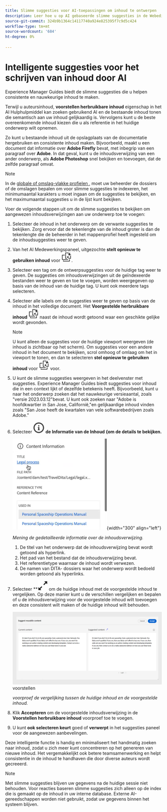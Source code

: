 ```yaml
---
title: Slimme suggesties voor AI-toepassingen om inhoud te ontwerpen
description: Leer hoe u op AI gebaseerde slimme suggesties in de Webeditor kunt weergeven en gebruiken.
source-git-commit: 324b9b1364c14117740a924e825395f7c9d5c424
workflow-type: tm+mt
source-wordcount: '684'
ht-degree: 0%

---
```


# Intelligente suggesties voor het schrijven van inhoud door AI

Experience Manager Guides biedt de slimme suggesties die u helpen consistente en nauwkeurige inhoud te maken.

Terwijl u auteursinhoud, **voorstellen herbruikbare inhoud** eigenschap in het AI Hulphulpmiddel kan zoeken gebruikend AI en de bestaande inhoud tonen die semantisch aan uw inhoud gelijkaardig is. Vervolgens kunt u de beste overeenkomende inhoud kiezen die u als referentie in het huidige onderwerp wilt opnemen.

Zo kunt u bestaande inhoud uit de opslagplaats van de documentatie hergebruiken en consistente inhoud maken. Bijvoorbeeld, maakt u een document dat informatie over **Adobe Firefly** bevat, met inbegrip van een paragraaf over **Adobe**. In dat geval, kunt u de inhoudsverwijzing van een ander onderwerp, als **Adobe Photoshop** snel bekijken en toevoegen, dat de zelfde paragraaf omvat.
>[!NOTE]
>
> In de [ globale of omslag-vlakke profielen ](/help/product-guide/cs-install-guide/conf-folder-level.md#conf-ai-smart-suggestions), moet uw beheerder de dossiers of de omslagen bepalen om voor slimme suggesties te indexeren, het minimumaantal karakters u moet ingaan om de suggesties te bekijken, en het maximumaantal suggesties u in de lijst kunt bekijken.

Voer de volgende stappen uit om de slimme suggesties te bekijken om aangewezen inhoudsverwijzingen aan uw onderwerp toe te voegen:


1. Selecteer de inhoud in het onderwerp om de verwante suggesties te bekijken. Zorg ervoor dat de tekenlengte van de inhoud groter is dan de tekenlengte die de beheerder in het mappenprofiel heeft ingesteld om de inhoudsuggesties weer te geven.
1. Van het AI Medewerkingspaneel, uitgezochte **stelt opnieuw te gebruiken inhoud** voor ![ probeert herbruikbare inhoudspictogram ](./images/ai-suggest-reusable-content-icon.svg).

1. Selecteer een tag om de ontwerpsuggesties voor de huidige tag weer te geven.  De suggesties om inhoudsverwijzingen uit de geïndexeerde bestanden weer te geven en toe te voegen, worden weergegeven op basis van de inhoud van de huidige tag. U kunt ook meerdere tags selecteren.


1. Selecteer alle labels om de suggesties weer te geven op basis van de inhoud in het volledige document.  Het **Voorgestelde herbruikbare inhoud** ![ stelt voor het herbruikbare pictogram van de inhoudspictogram ](./images/ai-suggest-reusable-content-icon.svg) naast de inhoud wordt getoond waar een geschikte gelijke wordt gevonden.



   >[!NOTE]
   >
   > U kunt alleen de suggesties voor de huidige viewport weergeven (de inhoud is zichtbaar op het scherm). Om suggesties voor een andere inhoud in het document te bekijken, scrol omhoog of omlaag om het in viewport te tonen, en dan te selecteren **stel opnieuw te gebruiken inhoud** voor ![ ai het herbruikbare inhoudspictogram ](./images/ai-suggest-reusable-content-icon.svg) voor.


1. U kunt de slimme suggesties weergeven in het deelvenster met suggesties.  Experience Manager Guides biedt suggesties voor inhoud die in een context lijkt of dezelfde betekenis heeft. Bijvoorbeeld, kunt u naar het onderwerp zoeken dat het nauwkeurige versieaantal, zoals &quot;versie 2023.03.12&quot;bevat. U kunt ook zoeken naar &quot;Adobe is hoofdkwartier in San Jose, Californië,&quot;en gelijkaardige inhoud vinden zoals &quot;San Jose heeft de kwartalen van vele softwarebedrijven zoals Adobe.&quot;
1. Selecteer **![ Informatie van de Inhoud 1} ](images/smart-suggestions-content-info-icon.svg) de Informatie van de Inhoud {om de details te bekijken.**

   ![ het informatiepaneel van de Inhoud ](images/smart-suggestions-content-information.png){width="300" align="left"}

   *Mening de gedetailleerde informatie over de inhoudsverwijzing.*

   1. De titel van het onderwerp dat de inhoudsverwijzing bevat wordt getoond als hyperlink.
   1. Het pad van het bestand dat de inhoudsverwijzing bevat.
   1. Het referentietype waarnaar de inhoud wordt verwezen.
   1. De namen van DITA- dossiers waar het onderwerp wordt bedoeld worden getoond als hyperlinks.
1. Selecteer **![ voorproefpictogram van de Voorproef** ](./images/expand-icon.svg) om de huidige inhoud met de voorgestelde inhoud te vergelijken. Op deze manier kunt u de verschillen vergelijken en bepalen of u de inhoudsverwijzing voor de voorgestelde inhoud wilt toevoegen en deze consistent wilt maken of de huidige inhoud wilt behouden.

   ![ Voorproef van opnieuw te gebruiken inhoud ](images/ai-assistant-suggest-reusable-content.png) voorstellen

   *voorproef de vergelijking tussen de huidige inhoud en de voorgestelde inhoud.*

1. Klik **Accepteren** om de voorgestelde inhoudsverwijzing in de **Voorstellen herbruikbare inhoud** voorproef toe te voegen.
1. U kunt **ook selecteren keurt** goed of **verwerpt** in het suggesties paneel voor de aangewezen aanbevelingen.


Deze intelligente functie is handig en minimaliseert het handmatig zoeken naar inhoud, zodat u zich meer kunt concentreren op het genereren van nieuwe inhoud. Het vergemakkelijkt ook betere teamsamenwerking en helpt consistentie in de inhoud te handhaven die door diverse auteurs wordt gecreeerd.

>[!NOTE]
>
>Met slimme suggesties blijven uw gegevens na de huidige sessie niet behouden. Voor reacties baseren slimme suggesties zich alleen op de index die is gemaakt op de inhoud in uw interne database. Externe AI-gereedschappen worden niet gebruikt, zodat uw gegevens binnen het systeem blijven.
